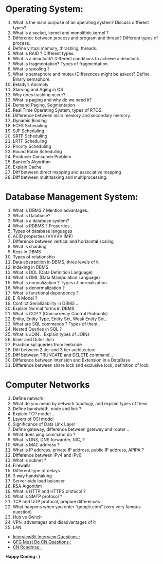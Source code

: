 
# Operating System:
1. What is the main purpose of an operating system? Discuss different types? 
2. What is a socket, kernel and monolithic kernel ? 
3. Difference between process and program and thread? Different types of process. 
4. Define virtual memory, thrashing, threads.  
5. What is RAID ? Different types. 
6. What is a deadlock? Different conditions to achieve a deadlock. 
7. What is fragmentation? Types of fragmentation. 
8. What is spooling ? 
9. What is semaphore and mutex (Differences might be asked)? Define Binary semaphore. 
10. Belady’s Anomaly
11. Starving and Aging in OS
12. Why does trashing occur? 
13. What is paging and why do we need it? 
14. Demand Paging, Segmentation 
15. Real Time Operating System, types of RTOS. 
16. Difference between main memory and secondary memory. 
17. Dynamic Binding 
18. FCFS Scheduling 
19. SJF Scheduling 
20. SRTF Scheduling 
21. LRTF Scheduling 
22. Priority Scheduling 
23. Round Robin Scheduling 
24. Producer Consumer Problem 
25. Banker’s Algorithm 
26. Explain Cache
27. Diff between direct mapping and associative mapping 
28. Diff between multitasking and multiprocessing.


# Database Management System: 
1. What is DBMS ? Mention advantages.. 
2. What is Database? 
3. What is a database system? 
4. What is RDBMS ? Properties.. 
5. Types of database languages 
6. ACID properties (VVVVV IMP) 
7. Difference between vertical and horizontal scaling 
8. What is sharding 
9. Keys in DBMS 
10. Types of relationship 
11. Data abstraction in DBMS, three levels of it 
12. Indexing in DBMS 
13. What is DDL (Data Definition Language) 
14. What is DML (Data Manipulation Language)
15. What is normalization ? Types of normalization.
16. What is denormalization ? 
17. What is functional dependency ? 
18. E-R Model ? 
19. Conflict Serializability in DBMS .. 
20. Explain Normal forms in DBMS 
21. What is CCP ? (Concurrency Control Protocols) 
22. Entity, Entity Type, Entity Set, Weak Entity Set.. 
23. What are SQL commands ? Types of them.. 
24. Nested Queries in SQL ? 
25. What is JOIN .. Explain types of JOINs 
26. Inner and Outer Join 
27. Practice sql queries from leetcode
28. Diff between 2 tier and 3 tier architecture 
29. Diff between TRUNCATE and DELETE command .. 
30. Difference between Intension and Extension in a DataBase
31. Difference between share lock and exclusive lock, definition of lock.


# Computer Networks
1. Define network 
2. What do you mean by network topology, and explain types of them 
3. Define bandwidth, node and link ? 
4. Explain TCP model .. 
5. Layers of OSI model 
6. Significance of Data Link Layer
7. Define gateway, difference between gateway and router .. 
8. What does ping command do ? 
9. What is DNS, DNS forwarder, NIC, ? 
10. What is MAC address ? 
11. What is IP address, private IP address, public IP address, APIPA ? 
12. Difference between IPv4 and IPv6
13. What is subnet ? 
14. Firewalls 
15. Different type of delays 
16. 3 way handshaking 
17. Server-side load balancer
18. RSA Algorithm 
19. What is HTTP and HTTPS protocol ? 
20. What is SMTP protocol ? 
21. TCP and UDP protocol, prepare differences
22. What happens when you enter “google.com” (very very famous question) 
23. Hub vs Switch 
24. VPN, advantages and disadvantages of it 
25. LAN


- [InterviewBit Interview Questions : ](https://www.interviewbit.com/networking-interview-questions/)
- [GFG Must Do CN Questions : ](https://www.geeksforgeeks.org/top-50-computer-networking-interview-questions-and-answers/)
- [CN Roadmap : ](https://whimsical.com/networking-cheatsheet-by-love-babbar-FcLExFDezehhfsbDPfZDBv)


**Happy Coding : )**
